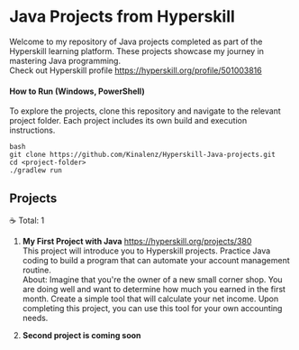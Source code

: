 # Java Projects from Hyperskill
Welcome to my repository of Java projects completed as part of the Hyperskill learning platform. These projects showcase my journey in mastering Java programming.
<br> Check out Hyperskill profile https://hyperskill.org/profile/501003816

#### How to Run (Windows, PowerShell)
To explore the projects, clone this repository and navigate to the relevant project folder. Each project includes its own build and execution instructions.

```
bash
git clone https://github.com/Kinalenz/Hyperskill-Java-projects.git
cd <project-folder>
./gradlew run
```

## Projects
☕ Total: 1

1. **My First Project with Java** https://hyperskill.org/projects/380
   <br> This project will introduce you to Hyperskill projects. Practice Java coding to build a program that can automate your account management routine.
   <br> About: Imagine that you're the owner of a new small corner shop. You are doing well and want to determine how much you earned in the first month.
   Create a simple tool that will calculate your net income. Upon completing this project, you can use this tool for your own accounting needs.

3. **Second project is coming soon**

